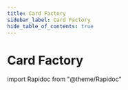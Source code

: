 ```yaml
---
title: Card Factory
sidebar_label: Card Factory
hide_table_of_contents: true
---
```


# Card Factory

import Rapidoc from "@theme/Rapidoc"

<Rapidoc apiUrl="/v2.0/cardfactory">
</Rapidoc>

<!-- <Rapidoc apiUrl="/v2.0/migrationProxy">
</Rapidoc> -->
